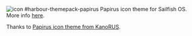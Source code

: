 ![icon](https://raw.github.com/dfstorm/harbour-themepack-papirus/master/papirus.png)
#harbour-themepack-papirus
Papirus icon theme for Sailfish OS. More info [here](https://github.com/fravaccaro/themepacksupport-sailfishos/wiki/Get-started).

Thanks to [Papirus icon theme from KanoRUS](http://kanorus.deviantart.com/art/Papirus-icon-theme-539033710).
